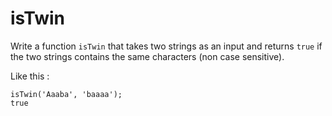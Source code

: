 # isTwin

Write a function `isTwin` that takes two strings as an input
and returns `true` if the two strings contains the same characters (non case sensitive).

Like this :

```
isTwin('Aaaba', 'baaaa');
true
```
